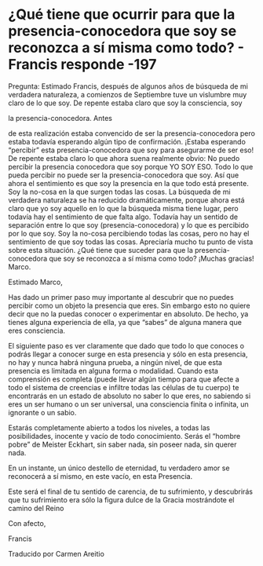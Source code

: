 # ¿Qué tiene que ocurrir para que la presencia-conocedora que soy se reconozca a sí misma como todo? - Francis responde -197

Pregunta: Estimado Francis, después de algunos años de búsqueda de mi verdadera naturaleza, a comienzos de Septiembre tuve un vislumbre muy claro de lo que soy. De repente estaba claro que soy la consciencia, soy 

la presencia-conocedora. Antes

de esta realización estaba convencido de ser la presencia-conocedora pero estaba todavía esperando algún tipo de confirmación. ¡Estaba esperando “percibir” esta presencia-conocedora que soy para asegurarme de ser eso! De repente estaba claro lo que ahora suena realmente obvio: No puedo percibir la presencia conocedora que soy porque YO SOY ESO. Todo lo que pueda percibir no puede ser la presencia-conocedora que soy. Así que ahora el sentimiento es que soy la presencia en la que todo está presente. Soy la no-cosa en la que surgen todas las cosas. La búsqueda de mi verdadera naturaleza se ha reducido dramáticamente, porque ahora está claro que yo soy aquello en lo que la búsqueda misma tiene lugar, pero todavía hay el sentimiento de que falta algo. Todavía hay un sentido de separación entre lo que soy (presencia-conocedora) y lo que es percibido por lo que soy. Soy la no-cosa percibiendo todas las cosas, pero no hay el sentimiento de que soy todas las cosas. Apreciaría mucho tu punto de vista sobre esta situación. ¿Qué tiene que suceder para que la presencia-conocedora que soy se reconozca a sí misma como todo? ¡Muchas gracias! Marco.

Estimado Marco,

Has dado un primer paso muy importante al descubrir que no puedes percibir como un objeto la presencia que eres. Sin embargo esto no quiere decir que no la puedas conocer o experimentar en absoluto. De hecho, ya tienes alguna experiencia de ella, ya que “sabes” de alguna manera que eres consciencia. 

El siguiente paso es ver claramente que dado que todo lo que conoces o podrás llegar a conocer surge en esta presencia y sólo en esta presencia, no hay y nunca habrá ninguna prueba, a ningún nivel, de que esta presencia es limitada en alguna forma o modalidad. Cuando esta comprensión es completa (puede llevar algún tiempo para que afecte a todo el sistema de creencias e infiltre todas las células de tu cuerpo) te encontrarás en un estado de absoluto no saber lo que eres, no sabiendo si eres un ser humano o un ser universal, una consciencia finita o infinita, un ignorante o un sabio.

Estarás completamente abierto a todos los niveles, a todas las posibilidades, inocente y vacío de todo conocimiento. Serás el “hombre pobre” de Meister Eckhart, sin saber nada, sin poseer nada, sin querer nada.

En un instante, un único destello de eternidad, tu verdadero amor se reconocerá a sí mismo, en este vacío, en esta Presencia.

Este será el final de tu sentido de carencia, de tu sufrimiento, y descubrirás que tu sufrimiento era sólo la figura dulce de la Gracia mostrándote el camino del Reino

Con afecto,

Francis

Traducido por Carmen Areitio


